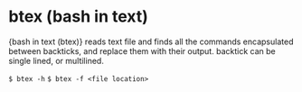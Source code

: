 # btex (bash in text)

{bash in text (btex)} reads text file and finds all the commands encapsulated
between backticks, and replace them with their output. backtick can be single
lined, or multilined.


`$ btex -h`
`$ btex -f <file location>`

